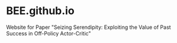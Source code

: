 # BEE.github.io
Website for Paper "Seizing Serendipity: Exploiting the Value of Past Success in Off-Policy Actor-Critic"
